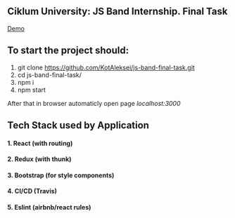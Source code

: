 ## Ciklum University: JS Band Internship. Final Task

[Demo](https://kotaleksei.github.io/js-band-final-task)

## To start the project should:

1. git clone https://github.com/KotAleksei/js-band-final-task.git
2. cd js-band-final-task/
3. npm i
4. npm start

After that in browser automaticly open page _localhost:3000_

## Tech Stack used by Application

#### 1. React (with routing)

#### 2. Redux (with thunk)

#### 3. Bootstrap (for style components)

#### 4. CI/CD (Travis)

#### 5. Eslint (airbnb/react rules)
